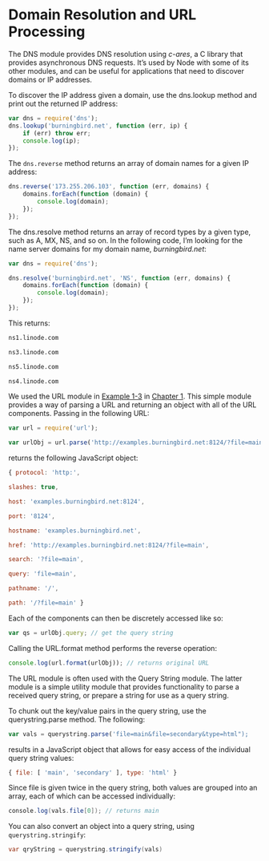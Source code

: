 # Domain Resolution and URL Processing

The DNS module provides DNS resolution using *c-ares*, a C library that provides asynchronous DNS requests. It’s used by Node with some of its other modules, and can be useful for applications that need to discover domains or IP addresses.

To discover the IP address given a domain, use the dns.lookup method and print out the returned IP address:

```jsx
var dns = require('dns');
dns.lookup('burningbird.net', function (err, ip) {
    if (err) throw err;
    console.log(ip);
});
```

The `dns.reverse` method returns an array of domain names for a given IP address:

```jsx
dns.reverse('173.255.206.103', function (err, domains) {
    domains.forEach(function (domain) {
        console.log(domain);
    });
});
```

The dns.resolve method returns an array of record types by a given type, such as A, MX, NS, and so on. In the following code, I’m looking for the name server domains for my domain name, *burningbird.net*:

```jsx
var dns = require('dns');

dns.resolve('burningbird.net', 'NS', function (err, domains) {
    domains.forEach(function (domain) {
        console.log(domain);
    });
});
```

This returns:

```bash
ns1.linode.com

ns3.linode.com

ns5.linode.com

ns4.linode.com
```

We used the URL module in [Example 1-3](\l) in [Chapter 1](\l). This simple module provides a way of parsing a URL and returning an object with all of the URL components. Passing in the following URL:

```jsx
var url = require('url');

var urlObj = url.parse('http://examples.burningbird.net:8124/?file=main');
```

returns the following JavaScript object:

```jsx
{ protocol: 'http:',

slashes: true,

host: 'examples.burningbird.net:8124',

port: '8124',

hostname: 'examples.burningbird.net',

href: 'http://examples.burningbird.net:8124/?file=main',

search: '?file=main',

query: 'file=main',

pathname: '/',

path: '/?file=main' }
```

Each of the components can then be discretely accessed like so:

```jsx
var qs = urlObj.query; // get the query string
```

Calling the URL.format method performs the reverse operation:

```jsx
console.log(url.format(urlObj)); // returns original URL
```

The URL module is often used with the Query String module. The latter module is a simple utility module that provides functionality to parse a received query string, or prepare a string for use as a query string.

To chunk out the key/value pairs in the query string, use the querystring.parse method. The following:

```jsx
var vals = querystring.parse('file=main&file=secondary&type=html");
```

results in a JavaScript object that allows for easy access of the individual query string values:

```jsx
{ file: [ 'main', 'secondary' ], type: 'html' }
```

Since file is given twice in the query string, both values are grouped into an array, each of which can be accessed individually:

```java
console.log(vals.file[0]); // returns main
```

You can also convert an object into a query string, using `querystring.stringify`:

```java
var qryString = querystring.stringify(vals)
```